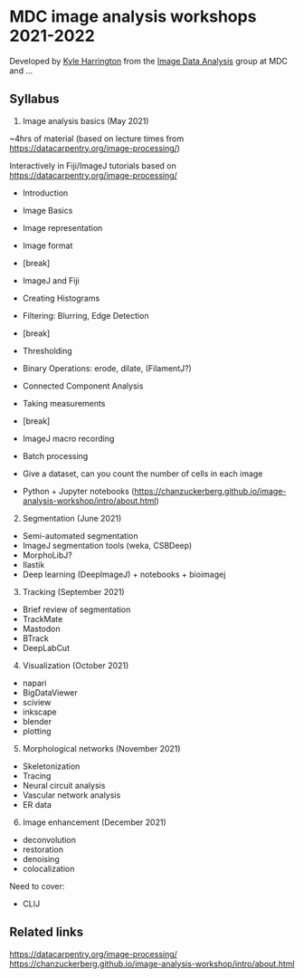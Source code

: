 # MDC image analysis workshops 2021-2022

Developed by [Kyle Harrington](https://kyleharrington.com) from the
[Image Data Analysis](https://www.mdc-berlin.de/image-data-analysis)
group at MDC and ...

## Syllabus

1. Image analysis basics (May 2021)

~4hrs of material (based on lecture times from https://datacarpentry.org/image-processing/)

Interactively in Fiji/ImageJ tutorials based on  https://datacarpentry.org/image-processing/

- Introduction
- Image Basics
- Image representation
- Image format
- [break]
- ImageJ and Fiji
- Creating Histograms
- Filtering: Blurring, Edge Detection
- [break]
- Thresholding
- Binary Operations: erode, dilate, (FilamentJ?)
- Connected Component Analysis
- Taking measurements
- [break]
- ImageJ macro recording
- Batch processing
- Give a dataset, can you count the number of cells in each image

- Python + Jupyter notebooks (https://chanzuckerberg.github.io/image-analysis-workshop/intro/about.html)

2. Segmentation (June 2021)

- Semi-automated segmentation
- ImageJ segmentation tools (weka, CSBDeep)
- MorphoLibJ?
- Ilastik
- Deep learning (DeepImageJ) + notebooks + bioimagej

3. Tracking (September 2021)

- Brief review of segmentation
- TrackMate
- Mastodon
- BTrack
- DeepLabCut

4. Visualization (October 2021)

- napari
- BigDataViewer
- sciview
- inkscape
- blender
- plotting

5. Morphological networks (November 2021)

- Skeletonization
- Tracing
- Neural circuit analysis
- Vascular network analysis
- ER data

6. Image enhancement (December 2021)

- deconvolution
- restoration
- denoising
- colocalization

Need to cover:

- CLIJ

## Related links

https://datacarpentry.org/image-processing/
https://chanzuckerberg.github.io/image-analysis-workshop/intro/about.html
